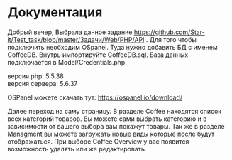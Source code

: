 # Документация
Добрый вечер, Выбрала данное задание https://github.com/Star-it/Test_task/blob/master/Задачи/Web/PHP/API .
Для того чтобы подключить необходим OSpanel. Туда нужно добавить БД с именем CoffeeDB. Внутрь импортируйте СoffeeDB.sql. База данных подключается в Model/Credentials.php.

 версия php: 5.5.38      
 версия сервера: 5.6.37

OSPanel можете скачать тут:   https://ospanel.io/download/

Далее переход на саму страницу. В разделе Coffee находятся список всех категорий товаров. Вы можете сами выбрать категорию и в зависимости от вашего выбора вам покажут товары. Так же в разделе Managment вы можете загружать новые виды которые после будут отображаться. При выборе Coffee Overview у вас появится возможность удалять или же редактировать.
